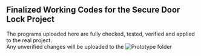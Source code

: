 ## Finalized Working Codes for the Secure Door Lock Project

The programs uploaded here are fully checked, tested, verified and applied to the real project.\
Any unverified changes will be uploaded to the ![Prototype](https://github.com/dandeviant/ESP8266-Server-Door-Lock/tree/main/prototype) folder 

